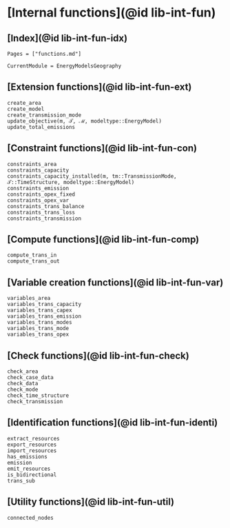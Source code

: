 # [Internal functions](@id lib-int-fun)

## [Index](@id lib-int-fun-idx)

```@index
Pages = ["functions.md"]
```

```@meta
CurrentModule = EnergyModelsGeography
```

## [Extension functions](@id lib-int-fun-ext)

```@docs
create_area
create_model
create_transmission_mode
update_objective(m, 𝒯, ℳ, modeltype::EnergyModel)
update_total_emissions
```

## [Constraint functions](@id lib-int-fun-con)

```@docs
constraints_area
constraints_capacity
constraints_capacity_installed(m, tm::TransmissionMode, 𝒯::TimeStructure, modeltype::EnergyModel)
constraints_emission
constraints_opex_fixed
constraints_opex_var
constraints_trans_balance
constraints_trans_loss
constraints_transmission
```

## [Compute functions](@id lib-int-fun-comp)

```@docs
compute_trans_in
compute_trans_out
```

## [Variable creation functions](@id lib-int-fun-var)

```@docs
variables_area
variables_trans_capacity
variables_trans_capex
variables_trans_emission
variables_trans_modes
variables_trans_mode
variables_trans_opex
```

## [Check functions](@id lib-int-fun-check)

```@docs
check_area
check_case_data
check_data
check_mode
check_time_structure
check_transmission
```

## [Identification functions](@id lib-int-fun-identi)

```@docs
extract_resources
export_resources
import_resources
has_emissions
emission
emit_resources
is_bidirectional
trans_sub
```

## [Utility functions](@id lib-int-fun-util)

```@docs
connected_nodes
```
